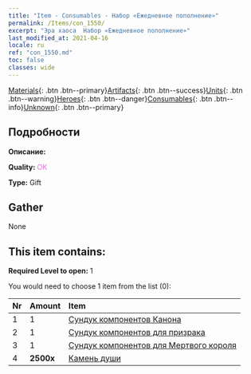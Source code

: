 ```yaml
---
title: "Item - Consumables - Набор «Ежедневное пополнение»"
permalink: /Items/con_1550/
excerpt: "Эра хаоса  Набор «Ежедневное пополнение»"
last_modified_at: 2021-04-16
locale: ru
ref: "con_1550.md"
toc: false
classes: wide
---
```

 [Materials](/ru/Items/){: .btn .btn--primary}[Artifacts](/ru/Items/Artifacts/){: .btn .btn--success}[Units](/ru/Items/Units/){: .btn .btn--warning}[Heroes](/ru/Items/Heroes/){: .btn .btn--danger}[Consumables](/ru/Items/Consumables/){: .btn .btn--info}[Unknown](/ru/Items/Unknown/){: .btn .btn--primary}

## Подробности
 **Описание:** 

 **Quality:** <span style="color: #DA70D6">OK</span>

 **Type:** Gift

## Gather

  None

## This item contains:

 **Required Level to open:** 1

 You would need to choose 1 item from the list (0):

  | Nr | Amount |     Item    |
  |:---|:-------|:------------|
  | 1 | 1 | [Сундук компонентов Канона](/ru/Items/con_1383/) |  | 
  | 2 | 1 | [Сундук компонентов для призрака](/ru/Items/con_1339/) |  | 
  | 3 | 1 | [Сундук компонентов для Мертвого короля](/ru/Items/con_1340/) |  | 
  | 4 |  **2500x** | [Камень души ](/ru/Items/con_923/) |  | 
